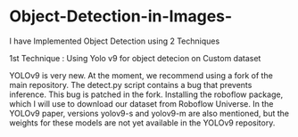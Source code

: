 # Object-Detection-in-Images-

I have Implemented Object Detection using 2 Techniques 

1st Technique : Using Yolo v9 for object detecion on Custom dataset

YOLOv9 is very new. At the moment, we recommend using a fork of the main repository. The detect.py script contains a bug that prevents inference. This bug is patched in the fork.
Installing the roboflow package, which I will use to download our dataset from Roboflow Universe.
In the YOLOv9 paper, versions yolov9-s and yolov9-m are also mentioned, but the weights for these models are not yet available in the YOLOv9 repository.



